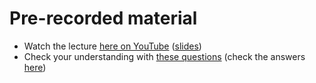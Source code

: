 # Pre-recorded material

- Watch the lecture [here on YouTube](https://www.youtube.com/watch?v=b0ETTTKfu2Y) ([slides](https://github.com/koudyk/intro_git_github/blob/main/1-pre-recorded-material/pre-recorded_lecture_slides.pdf))
- Check your understanding with [these questions](https://github.com/koudyk/intro_git_github/blob/main/1-pre-recorded-material/questions-to-check-understanding-of-lecture.md) (check the answers [here](https://github.com/koudyk/intro_git_github/blob/main/1-pre-recorded-material/questions-to-check-understanding-of-lecture-ANSWERS.md)) 